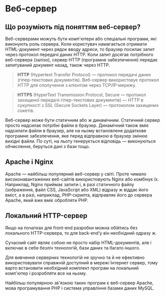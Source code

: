 # Веб-сервер

## Що розуміють під поняттям веб-сервер?

Веб-серверами можуть бути комп'ютери або спеціальні програми, які виконують роль сервера. Коли користувач намагається отримати HTML-документ через рядок вводу адреси, то браузер посилає запит через протокол передачі даних HTTP. Коли запит досягає потрібного веб-сервера (залізо), сервер HTTP (програмне забезпечення) передає запитуваний документ назад, також через HTTP.

> **HTTP** (Hypertext Transfer Protocol) — протокол передачі даних (гіпер-текстових документів). Веб-сервер використовує протокол HTTP для сполучення з клієнтом через TCP/IP-мережу.

> **HTTPS** (HyperText Transmission Protocol, Secure — протокол захищеної передачі гіпер-текстових документів) — HTTP в сукупності з SSL (Secure Sockets Layer) — протоколом захищених сокетів.

Веб-сервер може бути статичним або ж динамічним. Статичний сервер просто надсилає потрібні файли в браузер. Динамічний також вміє надсилати файли в браузер, але на ньому встановлене додаткове програмне забезпечення, яке перед відправкою в браузер змінює вихідні файли. По суті, на льоту генерується відповідь — виконуються обчислення, беруться дані з бази тощо.

## Apache і Nginx

Apache — найбільш популярний веб-сервер у світі. Проте чимало високонавантажених веб-сайтів використовують Nginx або комбінує їх. Наприклад, Nginx приймає запити і, в разі статичного файлу (зображення, файл CSS, JavaScript або XML) відразу ж віддає його вміст, а в разі, наприклад, PHP-скрипта, відправляє його до сервера Apache, який вже вміє обробляти PHP.

## Локальний HTTP-сервер

Якщо на початках для front-end разробки можна обійтись без локального HTTP-сервера, то для back-end’у він необхідний одразу ж.

Сучасний сайт являє собою не просто набір HTML-документів, але і включає в себе безліч технологій, бази даних та багато іншого.

Для вивчення серверних технологій не зручно та й не ефективно використовувати справжній доступний в мережі Інтернет сервер, тому варто встановити необхідний комплект програм на локальний комп'ютер і розробляти все на ньому.

Найбільш популярною зв'язкою таких програм є веб-сервер Apache, мова програмування PHP і система управління базами даних MySQL.

